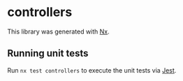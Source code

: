 # controllers

This library was generated with [Nx](https://nx.dev).

## Running unit tests

Run `nx test controllers` to execute the unit tests via [Jest](https://jestjs.io).
